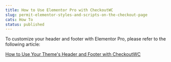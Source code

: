 ```yaml
---
title: How to Use Elementor Pro with CheckoutWC
slug: permit-elementor-styles-and-scripts-on-the-checkout-page
cats: How To
status: published
---
```



  <p>
    To customize your header and footer with Elementor Pro, please refer to the following article:
  </p>
  <p>
    <a href="https://www.checkoutwc.com/documentation/how-to-use-your-themes-header-and-footer-with-checkoutwc">How to Use Your Theme's Header and Footer with CheckoutWC</a>
  </p>
  <script src="https://gist.github.com/clifgriffin/456127acde492f60efe15d061f5fb3dd.js" type="text/javascript"></script>
